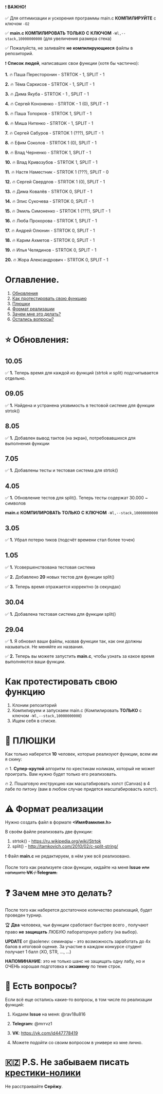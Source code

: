 ❗ __ВАЖНО!__ 

✅ Для оптимизации и ускорения программы main.c __КОМПИЛИРУЙТЕ__ с ключом `-O2`

✅ __main.c__ __КОМПИЛИРОВАТЬ__ __ТОЛЬКО__ __С__ __КЛЮЧОМ__ `-Wl,--stack,10000000000` (для увеличения размера стека)

✅ Пожалуйста, не заливайте __не__ __компилирующиеся__ файлы в репозиторий.


❗ __Список__ __людей__, написавших свои функции (хотя бы частично): 

__1.__ 🔥 Паша Пересторонин - STRTOK - 1, SPLIT - 1 

__2.__ 🔥 Тёма Саркисов - STRTOK - 1, SPLIT - 1 

__3.__ 🔥 Дима Якуба - STRTOK - 1 , SPLIT - 1

__4.__ 🔥 Сергей Кононенко - STRTOK - 1 (0), SPLIT - 1

__5.__ 🔥 Паша Топорков - STRTOK 1, SPLIT - 1

__6.__ 🔥 Миша Нитенко - STRTOK - 1, SPLIT - 1

__7.__ 🔥 Сергей Сабуров - STRTOK 1 (???), SPLIT - 1 

__8.__ 🔥 Ефим Соколов - STRTOK 1 (0), SPLIT - 1 

__9.__ 🔥 Влад Черненко - STRTOK 1, SPLIT - 1

__10.__ 🔥 Влад Кривозубов - STRTOK 1, SPLIT - 1

__11.__ 🔥 Настя Наместник - STRTOK 1 (???), SPLIT - 0

__12.__ 🔥 Сергей Свердлов - STRTOK 1 (0), SPLIT - 1

__13.__ 🔥 Дима Ковалёв - STRTOK 0, SPLIT - 1

__14.__ 🔥 Элис Сукочева - STRTOK 0, SPLIT - 1

__15.__ 🔥 Эмиль Симоненко - STRTOK 1 (???), SPLIT - 1

__16.__ 🔥 Люба Прохорова - STRTOK 1, SPLIT - 1

__17.__ 🔥 Андрей Олюнин - STRTOK 0, SPLIT - 1

__18.__ 🔥 Карим Ахметов - STRTOK 0, SPLIT - 1

__19.__ 🔥 Илья Челядинов - STRTOK 0, SPLIT - 1

__20.__ 🔥 Жора Александрович - STRTOK 0, SPLIT - 1

# Оглавление.
1. [Обновления](#1_0)
2. [Как протестировать свою функцию](#2_0)
3. [Плюшки](#3_0)
4. [Формат реализации](#4_0)
5. [Зачем мне это делать?](#5_0)
6. [Остались вопросы?](#6_0)

# ⭐ Обновления: <a name="1_0"></a>

## 10.05 

✅ __1.__  Теперь время для каждой из функций  (strtok  и split) подсчитывается отдельно.

## 09.05

✅ __1.__ Найдена и устранена уязвимость в тестовой системе для функции strtok() 

## 8.05 

✅ __1.__ Добавлен вывод тактов (на экран), потребовавшихся для выполнения функции

## 7.05

✅ __1.__ Добавлены тесты и тестовая система для strtok()

## 4.05

✅ __1.__ Обновление тестов для split(). Теперь тесты содержат 30.000 ~ символов

__main.c__ __КОМПИЛИРОВАТЬ__ __ТОЛЬКО__ __С__ __КЛЮЧОМ__ `-Wl,--stack,10000000000`

## 3.05 
 
✅ __1.__  Убрал потерю тиков (подсчёт времени стал более точен)

## 1.05

✅ __1.__ Усовершенствована тестовая система

✅ __2.__ Добавлено __20__ новых тестов для функции split()

✅ __3.__ Теперь время отражается корректно (в секундах)

## 30.04 

✅ __1.__ Добавлена тестовая система для функции split()

## 29.04 

✅ __1.__ Я обновил ваши файлы, назвав функции так, как они должны называться. Не меняйте их названия.

✅ __2.__ Теперь вы можете запустить __main.c__, чтобы узнать за какое время выполняются ваши функции.



# Как протестировать свою функцию <a name="2_0"></a>
1. Клоним репозиторий
2. Компилируем и запускаем main.c (Компилировать __ТОЛЬКО__ с ключом `-Wl,--stack,10000000000`)
3. Ищем себя в списке. 

# 🍒 ПЛЮШКИ  <a name="3_0"></a>
Как только наберется __10__ человек, которые реализуют функции, всем им я скину:

🔥 1. __Супер-крутой__ алгоритм по крестикам ноликам, который не может проиграть. Вам нужно будет только его реализовать. 

🔥 2. Пошаговую инструкцию как масштабировать холст (Canvas) в 4 лабе по питону (вам в любом случае придется масштабировасть холст). 

# ⚠ Формат реализации <a name="4_0"></a>
Нужно создать файл в формате __<ИмяФамилия.h>__

В своём файле реализовать две функции:

1. strtok() - https://ru.wikipedia.org/wiki/Strtok
2. split() - http://tamkovich.com/2010/02/c-split-string/

❗ Файл __main.c__ не редактируем, в нём уже всё реализовано. 

После того как реализуете свои функции, кидайте на меня __Issue__ ~~или напишите __VK__ / __Telegram__.~~

# ❓ Зачем мне это делать? <a name="5_0"></a>
После того как наберется достаточное количество реализаций, будет проведен турнир.

🏆 __Два__ человека, чьи функции сработают быстрее всего , получают право __не__ __защищать__ ЛЮБУЮ лабораторную работу (на выбор).

__UPDATE__ от @aolenev: семинары - это возможность заработать до 4х балов в итоговой оценке. За участие в каждом конкурсе студент получает 1 балл (XO, STR, ..., ...)

__НАПОМИНАНИЕ__: это не только шанс не защищать одну лабу, но и ОЧЕНЬ хорошая подготовка к __экзамену__ по теме строк.

# 💬 Есть вопросы?  <a name="6_0"></a>

Если всё еще остались какие-то вопросы, в том числе по реализации функций:

1. Кидаем __Issue__  на меня: @rav18u816

2. __Telegram:__ @mrrvz1

3. __VK__: https://vk.com/id447778419

4. Можете подойти со своим вопросом в универе ко мне лично.

# 🇰🇿 P.S. Не забываем писать [крестики-нолики](https://git.iu7.bmstu.ru/aolenev/iu7-cprog-sems-2019-aolenev/tree/master/XOgame)
Не расстраивайте __Серёжу__.
